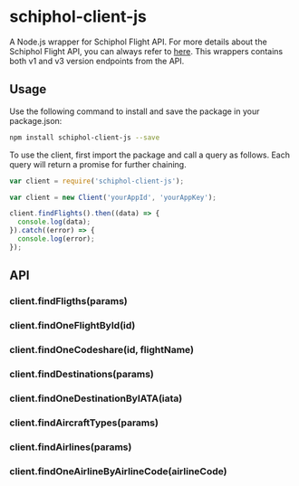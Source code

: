 # schiphol-client-js
A Node.js wrapper for Schiphol Flight API. For more details about the Schiphol Flight API, you can always refer to [here](https://developer.schiphol.nl/). This wrappers contains both v1 and v3 version endpoints from the API.

## Usage
Use the following command to install and save the package in your package.json:
```sh
npm install schiphol-client-js --save
```

To use the client, first import the package and call a query as follows. Each query will return a promise for further chaining.

```javascript
var client = require('schiphol-client-js');

var client = new Client('yourAppId', 'yourAppKey');

client.findFlights().then((data) => {
  console.log(data);
}).catch((error) => {
  console.log(error);
});
```

## API

### client.findFligths(params)

### client.findOneFlightById(id)

### client.findOneCodeshare(id, flightName)

### client.findDestinations(params)

### client.findOneDestinationByIATA(iata)

### client.findAircraftTypes(params)

### client.findAirlines(params)

### client.findOneAirlineByAirlineCode(airlineCode)
